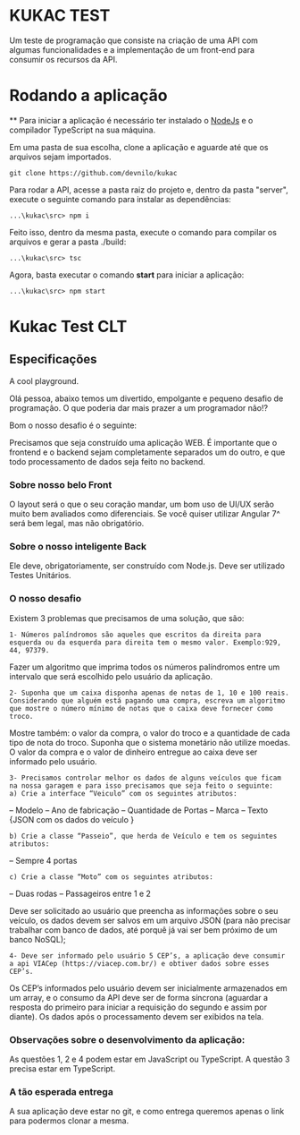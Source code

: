 # KUKAC TEST
Um teste de programação que consiste na criação de uma API com algumas funcionalidades e a implementação de um front-end para consumir os recursos da API.

# Rodando a aplicação

** Para iniciar a aplicação é necessário ter instalado o <a href="https://nodejs.org/en/download/">NodeJs</a> e o compilador TypeScript na sua máquina.

Em uma pasta de sua escolha, clone a aplicação e aguarde até que os arquivos sejam importados.

```
git clone https://github.com/devnilo/kukac
```
Para rodar a API, acesse a pasta raiz do projeto e, dentro da pasta "server", execute o seguinte comando para instalar as dependências:
```
...\kukac\src> npm i
```
Feito isso, dentro da mesma pasta, execute o comando para compilar os arquivos e gerar a pasta ./build:
```
...\kukac\src> tsc
```
Agora, basta executar o comando <b>start</b> para iniciar a aplicação:
```
...\kukac\src> npm start
```

# Kukac Test CLT

## Especificações
A cool playground.


Olá pessoa, abaixo temos um divertido, empolgante e pequeno desafio de programação. O que poderia dar mais prazer a um programador não!?

Bom o nosso desafio é o seguinte:

Precisamos que seja construído uma aplicação WEB. É importante que o frontend e o backend sejam completamente separados um do outro, e que todo processamento de dados seja feito no backend.

### Sobre nosso belo Front
O layout será o que o seu coração mandar, um bom uso de UI/UX serão muito bem avaliados como diferenciais. 
Se você quiser utilizar Angular 7^ será bem legal, mas não obrigatório.


### Sobre o nosso inteligente Back
Ele deve, obrigatoriamente, ser construído com Node.js.
Deve ser utilizado Testes Unitários.


### O nosso desafio

Existem 3 problemas que precisamos de uma solução, que são:

    1- Números palíndromos são aqueles que escritos da direita para esquerda ou da esquerda para direita tem o mesmo valor. Exemplo:929, 44, 97379. 
Fazer um algoritmo que imprima todos os números palíndromos entre um intervalo que será escolhido pelo usuário da aplicação.

    2- Suponha que um caixa disponha apenas de notas de 1, 10 e 100 reais. Considerando que alguém está pagando uma compra, escreva um algoritmo que mostre o número mínimo de notas que o caixa deve fornecer como troco. 
Mostre também: o valor da compra, o valor do troco e a quantidade de cada tipo de nota do troco. Suponha que o sistema monetário não utilize moedas.
O valor da compra e o valor de dinheiro entregue ao caixa deve ser informado pelo usuário.

    3- Precisamos controlar melhor os dados de alguns veículos que ficam na nossa garagem e para isso precisamos que seja feito o seguinte:
    a) Crie a interface “Veiculo” com os seguintes atributos:
– Modelo
– Ano de fabricação
– Quantidade de Portas
– Marca
– Texto {JSON com os dados do veículo }

    b) Crie a classe “Passeio”, que herda de Veículo e tem os seguintes atributos:
– Sempre 4 portas

    c) Crie a classe “Moto” com os seguintes atributos:
– Duas rodas
– Passageiros entre 1 e 2

Deve ser solicitado ao usuário que preencha as informações sobre o seu veículo, os dados devem ser salvos em um arquivo JSON (para não precisar trabalhar com banco de dados, até porquê já vai ser bem próximo de um banco NoSQL);

    4- Deve ser informado pelo usuário 5 CEP’s, a aplicação deve consumir a api VIACep (https://viacep.com.br/) e obtiver dados sobre esses CEP’s. 
Os CEP’s informados pelo usuário devem ser inicialmente armazenados em um array, e o consumo da API deve ser de forma síncrona (aguardar a resposta do primeiro para iniciar a requisição do segundo e assim por diante).
Os dados após o processamento devem ser exibidos na tela.

### Observações sobre o desenvolvimento da aplicação:

As questões 1, 2 e 4 podem estar em JavaScript ou TypeScript.
A questão 3 precisa estar em TypeScript.


### A tão esperada entrega

A sua aplicação deve estar no git, e como entrega queremos apenas o link para podermos clonar a mesma. 
